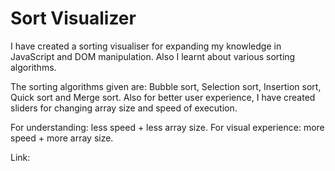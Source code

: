 # Sort Visualizer

I have created a sorting visualiser for expanding my knowledge in JavaScript and DOM manipulation. Also I learnt about various sorting algorithms.

The sorting algorithms given are: Bubble sort, Selection sort, Insertion sort, Quick sort and Merge sort.
Also for better user experience, I have created sliders for changing array size and speed of execution.

For understanding: less speed + less array size.
For visual experience: more speed + more array size.

Link: 

